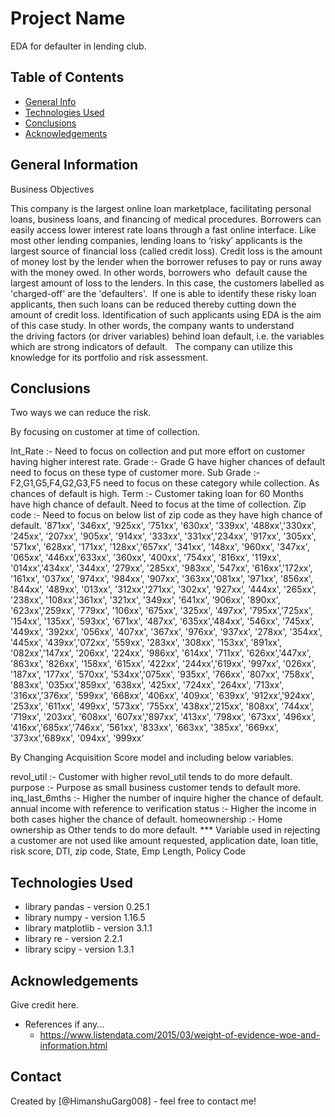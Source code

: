 # Project Name
EDA for defaulter in lending club.


## Table of Contents
* [General Info](#general-information)
* [Technologies Used](#technologies-used)
* [Conclusions](#conclusions)
* [Acknowledgements](#acknowledgements)

<!-- You can include any other section that is pertinent to your problem -->

## General Information
Business Objectives


This company is the largest online loan marketplace, facilitating personal loans, business loans, and financing of medical procedures. 
Borrowers can easily access lower interest rate loans through a fast online interface. Like most other lending companies, 
lending loans to ‘risky’ applicants is the largest source of financial loss (called credit loss). Credit loss is the amount 
of money lost by the lender when the borrower refuses to pay or runs away with the money owed. In other words, borrowers who 
default cause the largest amount of loss to the lenders. In this case, the customers labelled as 'charged-off' are the 'defaulters'. 
If one is able to identify these risky loan applicants, then such loans can be reduced thereby cutting down the amount of credit loss. 
Identification of such applicants using EDA is the aim of this case study. In other words, the company wants to understand the driving 
factors (or driver variables) behind loan default, i.e. the variables which are strong indicators of default.  
The company can utilize this knowledge for its portfolio and risk assessment. 


## Conclusions
Two ways we can reduce the risk.

By focusing on customer at time of collection.

Int_Rate :- Need to focus on collection and put more effort on customer having higher interest rate.
Grade :- Grade G have higher chances of default need to focus on these type of customer more.
Sub Grade :- F2,G1,G5,F4,G2,G3,F5 need to focus on these category while collection. As chances of default is high.
Term :- Customer taking loan for 60 Months have high chance of default. Need to focus at the time of collection.
Zip code :- Need to focus on below list of zip code as they have high chance of default.
 '871xx', '346xx', '925xx', '751xx', '630xx', '339xx', '488xx','330xx', '245xx', '207xx', '905xx', '914xx', '333xx', '331xx','234xx', '917xx', '305xx', '571xx', '628xx', '171xx', '128xx','657xx', '341xx', '148xx', '960xx', '347xx', '065xx', '446xx','633xx', '360xx', '400xx', '754xx', '816xx', '119xx', '014xx','434xx', '344xx', '279xx', '285xx', '983xx', '547xx', '616xx','172xx', '161xx', '037xx', '974xx', '984xx', '907xx', '363xx','081xx', '971xx', '856xx', '844xx', '489xx', '013xx', '312xx','271xx', '302xx', '927xx', '444xx', '265xx', '238xx', '108xx','361xx', '321xx', '349xx', '641xx', '906xx', '890xx', '623xx','259xx', '779xx', '106xx', '675xx', '325xx', '497xx', '795xx','725xx', '154xx', '135xx', '593xx', '671xx', '487xx', '635xx','484xx', '546xx', '745xx', '449xx', '392xx', '056xx', '407xx', '367xx', '976xx', '937xx', '278xx', '354xx', '445xx', '439xx','072xx', '559xx', '283xx', '308xx', '153xx', '891xx', '082xx','147xx', '206xx', '224xx', '986xx', '614xx', '711xx', '626xx','447xx', '863xx', '826xx', '158xx', '615xx', '422xx', '244xx','619xx', '997xx', '026xx', '187xx', '177xx', '570xx', '534xx','075xx', '935xx', '766xx', '807xx', '758xx', '883xx', '035xx','859xx', '638xx', '425xx', '724xx', '264xx', '713xx', '316xx','376xx', '599xx', '668xx', '406xx', '409xx', '639xx', '912xx','924xx', '253xx', '611xx', '499xx', '573xx', '755xx', '438xx','215xx', '808xx', '744xx', '719xx', '203xx', '608xx', '607xx','897xx', '413xx', '798xx', '673xx', '496xx', '416xx','685xx','746xx', '561xx', '833xx', '663xx', '385xx', '669xx', '373xx','689xx', '094xx', '999xx‘



By Changing Acquisition Score model and including below variables.

revol_util :- Customer with higher revol_util tends to do more default.
purpose :- Purpose as small business customer tends to default more.
inq_last_6mths :- Higher the number of inquire higher the chance of default.
annual income with reference to verification status :- Higher the income in both cases higher the chance of default.
homeownership :- Home ownership as Other tends to do more default.
*** Variable used in rejecting a customer are not used like amount requested, application date, loan title, risk score, DTI, zip code, State, Emp Length, Policy Code


## Technologies Used
- library pandas - version 0.25.1
- library numpy - version 1.16.5
- library matplotlib - version 3.1.1
- library re - version 2.2.1
- library scipy - version 1.3.1

<!-- As the libraries versions keep on changing, it is recommended to mention the version of library used in this project -->

## Acknowledgements
Give credit here.
- References if any...
	- https://www.listendata.com/2015/03/weight-of-evidence-woe-and-information.html

## Contact
Created by [@HimanshuGarg008] - feel free to contact me!


<!-- Optional -->
<!-- ## License -->
<!-- This project is open source and available under the [... License](). -->

<!-- You don't have to include all sections - just the one's relevant to your project -->